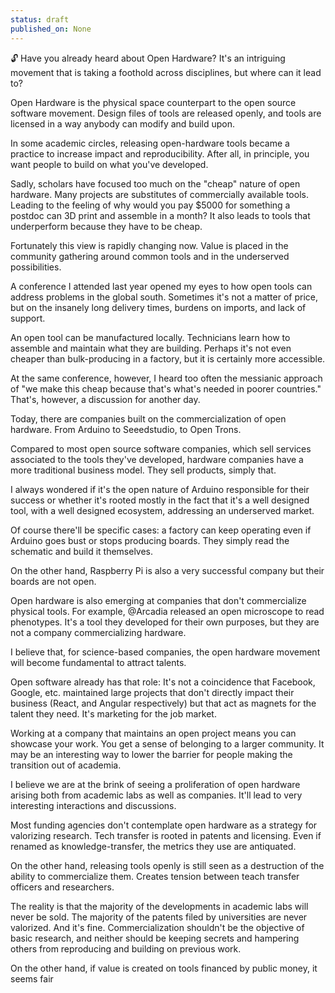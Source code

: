 ```yaml
---
status: draft
published_on: None
---
```

🔓 Have you already heard about Open Hardware? It's an intriguing movement that is taking a foothold across disciplines, but where can it lead to? 

Open Hardware is the physical space counterpart to the open source software movement. Design files of tools are released openly, and tools are licensed in a way anybody can modify and build upon. 

In some academic circles, releasing open-hardware tools became a practice to increase impact and reproducibility. After all, in principle, you want people to build on what you've developed. 

Sadly, scholars have focused too much on the "cheap" nature of open hardware. Many projects are substitutes of commercially available tools. Leading to the feeling of why would you pay $5000 for something a postdoc can 3D print and assemble in a month? It also leads to tools that underperform because they have to be cheap. 

Fortunately this view is rapidly changing now. Value is placed in the community gathering around common tools and in the underserved possibilities. 

A conference I attended last year opened my eyes to how open tools can address problems in the global south. Sometimes it's not a matter of price, but on the insanely long delivery times, burdens on imports, and lack of support. 

An open tool can be manufactured locally. Technicians learn how to assemble and maintain what they are building. Perhaps it's not even cheaper than bulk-producing in a factory, but it is certainly more accessible. 

At the same conference, however, I heard too often the messianic approach of "we make this cheap because that's what's needed in poorer countries." That's, however, a discussion for another day. 

Today, there are companies built on the commercialization of open hardware. From Arduino to Seeedstudio, to Open Trons. 

Compared to most open source software companies, which sell services associated to the tools they've developed, hardware companies have a more traditional business model. They sell products, simply that. 

I always wondered if it's the open nature of Arduino responsible for their success or whether it's rooted mostly in the fact that it's a well designed tool, with a well designed ecosystem, addressing an underserved market. 

Of course there'll be specific cases: a factory can keep operating even if Arduino goes bust or stops producing boards. They simply read the schematic and build it themselves. 

On the other hand, Raspberry Pi is also a very successful company but their boards are not open. 

Open hardware is also emerging at companies that don't commercialize physical tools. For example, @Arcadia released an open microscope to read phenotypes. It's a tool they  developed for their own purposes, but they are not a company commercializing hardware. 

I believe that, for science-based companies, the open hardware movement will become fundamental to attract talents. 

Open software already has that role: It's not a coincidence that Facebook, Google, etc. maintained large projects that don't directly impact their business (React, and Angular respectively) but that act as magnets for the talent they need. It's marketing for the job market. 

Working at a company that maintains an open project means you can showcase your work. You get a sense of belonging to a larger community. It may be an interesting way to lower the barrier for people making the transition out of academia. 

I believe we are at the brink of seeing a proliferation of open hardware arising both from academic labs as well as companies. It'll lead to very interesting interactions and discussions. 

Most funding agencies don't contemplate open hardware as a strategy for valorizing research. Tech transfer is rooted in patents and licensing. Even if renamed as knowledge-transfer, the metrics they use are antiquated. 

On the other hand, releasing tools openly is still seen as a destruction of the ability to commercialize them. Creates tension between teach transfer officers and researchers. 

The reality is that the majority of the developments in academic labs will never be sold. The majority of the patents filed by universities are never valorized. And it's fine. Commercialization shouldn't be the objective of basic research, and neither should be keeping secrets and hampering others from reproducing and building on previous work. 

On the other hand, if value is created on tools financed by public money, it seems fair